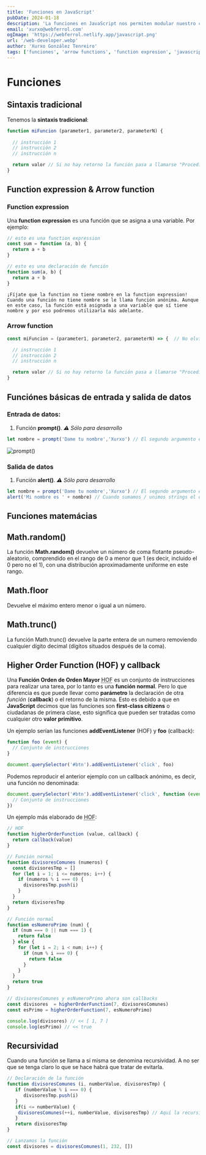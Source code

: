 ```yaml
---
title: 'Funciones en JavaScript'
pubDate: 2024-01-18
description: 'La funciones en JavaScript nos permiten modular nuestro código y crear scripts más fácil de mantener'
email: 'xurxo@webferrol.com'
ogImage: 'https://webferrol.netlify.app/javascript.png'
url: '/web-developer.webp'
author: 'Xurxo González Tenreiro'
tags: ['funciones', 'arrow functions', 'function expresion', 'javascript']
---
```


# Funciones

## Sintaxis tradicional

Tenemos la __sintaxis tradicional__:

```js
function miFuncion (parameter1, parameter2, parameterN) {
  
  // instrucción 1
  // instrucción 2
  // instrucción n

  return valor // Si no hay retorno la función pasa a llamarse "Procedimiento"
}
```

## Function expression & Arrow function

### Function expression

Una **function expression** es una función que se asigna a una variable. Por ejemplo:

```js
// esto es una function expression
const sum = function (a, b) {
  return a + b
}

// esto es una declaración de función
function sum(a, b) {
  return a + b
}
```

```
¡Fíjate que la function no tiene nombre en la function expression! Cuando una función no tiene nombre se le llama función anónima. Aunque en este caso, la función está asignada a una variable que sí tiene nombre y por eso podremos utilizarla más adelante.
```

### Arrow function

```js
const miFuncion = (parameter1, parameter2, parameterN) => {  // No olvides el operador flecha =>

  // instrucción 1
  // instrucción 2
  // instrucción n

  return valor // Si no hay retorno la función pasa a llamarse "Procedimiento"
}
```

## Funciónes básicas de entrada y salida de datos

### Entrada de datos:
  1. Función __prompt()__. _⚠️ Sólo para desarrollo_

```js
let nombre = prompt('Dame tu nombre','Xurxo') // El segundo argumento es opcional
```

![prompt()](/prompt.gif)

### Salida de datos
  1. Función __alert()__. _⚠️ Sólo para desarrollo_

```js
let nombre = prompt('Dame tu nombre','Xurxo') // El segundo argumento es opcional
alert('Mi nombre es ' + nombre) // Cuando sumamos / unimos strings el operador + es de concatenación
```

## Funciones matemácias

## Math.random()
La función __Math.random()__ devuelve un número de coma flotante pseudo-aleatorio, comprendido en el rango de 0 a menor que 1 (es decir, incluido el 0 pero no el 1), con una distribución aproximadamente uniforme en este rango. 

## Math.floor
Devuelve el máximo entero menor o igual a un número.

## Math.trunc()
La función Math.trunc() devuelve la parte entera de un numero removiendo cualquier dígito decimal (dígitos situados después de la coma).

## Higher Order Function (HOF) y callback  

Una __Función Orden de Orden Mayor__ <abbr title="higher order function">HOF</abbr> es un conjunto de instrucciones para realizar una tarea, por lo tanto es una __función normal__. Pero lo que diferencia es que puede llevar como __parámetro__ la declaración de otra _función_ (__callback__) o el retorno de la misma. Esto es debido a que en __JavaScript__ decimos que las funciones son __first-class citizens__ o ciudadanas de primera clase, esto significa que pueden ser tratadas como cualquier otro __valor primitivo__.

Un ejemplo serían las funciones __addEventListener__ (HOF) y __foo__ (callback):

```js
function foo (event) {
  // Conjunto de instrucciones
}

document.querySelector('#btn').addEventListener('click', foo)
```
Podemos reproducir el anterior ejemplo con un callback anónimo, es decir, una función no denominada:

```js
document.querySelector('#btn').addEventListener('click', function (event) {
  // Conjunto de instrucciones
})
```

Un ejemplo más elaborado de <abbr title="higher order function">HOF</abbr>:

```js
// HOF
function higherOrderFunction (value, callback) {
  return callback(value)
}

// Función normal
function divisoresComunes (numeros) {
  const divisoresTmp = []
  for (let i = 1; i <= numeros; i++) {
    if (numeros % i === 0) {
      divisoresTmp.push(i)
    }
  }
  return divisoresTmp
}

// Función normal
function esNumeroPrimo (num) {
  if (num === 0 || num === 1) {
    return false
  } else {
    for (let i = 2; i < num; i++) {
      if (num % i === 0) {
        return false
      }
    }
  }
  return true
}

// divisoresComunes y esNumeroPrimo ahora son callbacks
const divisores  = higherOrderFunction(7, divisoresComunes)
const esPrimo = higherOrderFunction(7, esNumeroPrimo)

console.log(divisores) // << [ 1, 7 ]
console.log(esPrimo) // << true
```

## Recursividad

Cuando una función se llama a sí misma se denomina recursividad. A no ser que se tenga claro lo que se hace habrá que tratar de evitarla.

```js
// Declaración de la función
function divisoresComunes (i, numberValue, divisoresTmp) {
   if (numberValue % i === 0) {
      divisoresTmp.push(i)
   }  
   if(i <= numberValue) {
    divisoresComunes(++i, numberValue, divisoresTmp) // Aquí la recursividad    
   }  
   return divisoresTmp
}

// Lanzamos la función
const divisores = divisoresComunes(1, 232, [])
```